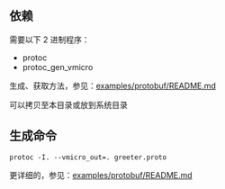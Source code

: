 ## 依赖

需要以下 2 进制程序：

- protoc
- protoc_gen_vmicro

生成、获取方法，参见：[examples/protobuf/README.md](../../../examples/protobuf/README.md)

可以拷贝至本目录或放到系统目录


## 生成命令

```shell
protoc -I. --vmicro_out=. greeter.proto
```

更详细的，参见：[examples/protobuf/README.md](../../../examples/protobuf/README.md)
